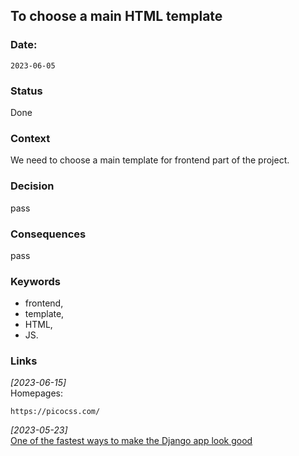 ## To choose a main HTML template


### Date: 
`2023-06-05`


### Status  
Done


### Context  
We need to choose a main template for frontend part of the project.


### Decision  
pass


### Consequences  
pass

### Keywords
-   frontend,
-   template,
-   HTML,
-   JS.


### Links
*[2023-06-15]*\
Homepages:

    https://picocss.com/

*[2023-05-23]*\
[One of the fastest ways to make the Django app look good](https://levelup.gitconnected.com/one-of-the-fastest-ways-to-make-the-django-app-look-good-c2b23006a574)
